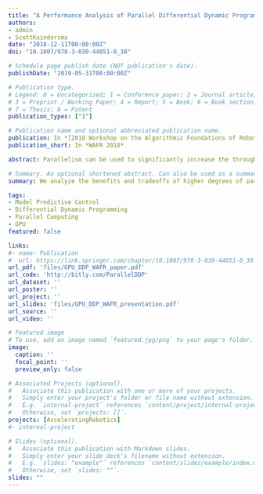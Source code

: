 ```yaml
---
title: "A Performance Analysis of Parallel Differential Dynamic Programming on a GPU"
authors:
- admin
- ScottKuindersma
date: "2018-12-11T00:00:00Z"
doi: "10.1007/978-3-030-44051-0_38"

# Schedule page publish date (NOT publication's date).
publishDate: "2019-05-31T00:00:00Z"

# Publication type.
# Legend: 0 = Uncategorized; 1 = Conference paper; 2 = Journal article;
# 3 = Preprint / Working Paper; 4 = Report; 5 = Book; 6 = Book section;
# 7 = Thesis; 8 = Patent
publication_types: ["1"]

# Publication name and optional abbreviated publication name.
publication: In *[2018 Workshop on the Algorithmic Foundations of Robotics](https://parasol.tamu.edu/wafr/wafr2018/)*
publication_short: In *WAFR 2018*

abstract: Parallelism can be used to significantly increase the throughput of computationally expensive algorithms. With the widespread adoption of parallel computing platforms such as GPUs, it is natural to consider whether these architectures can benefit robotics researchers interested in solving trajectory optimization problems online. Differential Dynamic Programming (DDP) algorithms have been shown to achieve some of the best timing performance in robotics tasks by making use of optimized dynamics methods and CPU multi-threading. This paper aims to analyze the benefits and tradeoffs of higher degrees of parallelization using a multiple-shooting variant of DDP implemented on a GPU. We describe our implementation strategy and present results demonstrating its performance compared to an equivalent multi-threaded CPU implementation using several benchmark control tasks. Our results suggest that GPU-based solvers can offer increased per-iteration computation time and faster convergence in some cases, but in general tradeoffs exist between convergence behavior and degree of algorithm-level parallelism. This work was [extended](/publication/parallelddp_icra) and used for MPC on a physical Kuka arm.

# Summary. An optional shortened abstract. Can also be used as a summary for an extended abstract or poster etc.
summary: We analyze the benefits and tradeoffs of higher degrees of parallelization using a multiple-shooting variant of DDP implemented on a GPU. We describe our implementation strategy and present results demonstrating its performance compared to an equivalent multi-threaded CPU implementation using several benchmark control tasks. Our results suggest that GPU-based solvers can offer increased per-iteration computation time and faster convergence in some cases, but in general tradeoffs exist between convergence behavior and degree of algorithm-level parallelism. This work was [extended](/publication/parallelddp_icra) and used for MPC on a physical Kuka arm.

tags:
- Model Predictive Control
- Differential Dynamic Programming
- Parallel Computing
- GPU
featured: false

links:
#- name: Publication
#  url: https://link.springer.com/chapter/10.1007/978-3-030-44051-0_38
url_pdf: 'files/GPU_DDP_WAFR_paper.pdf'
url_code: 'http://bitly.com/ParallelDDP'
url_dataset: ''
url_poster: ''
url_project: ''
url_slides: 'files/GPU_DDP_WAFR_presentation.pdf'
url_source: ''
url_video: ''

# Featured image
# To use, add an image named `featured.jpg/png` to your page's folder. 
image:
  caption: ''
  focal_point: ''
  preview_only: false

# Associated Projects (optional).
#   Associate this publication with one or more of your projects.
#   Simply enter your project's folder or file name without extension.
#   E.g. `internal-project` references `content/project/internal-project/index.md`.
#   Otherwise, set `projects: []`.
projects: [AcceleratingRobotics]
#- internal-project

# Slides (optional).
#   Associate this publication with Markdown slides.
#   Simply enter your slide deck's filename without extension.
#   E.g. `slides: "example"` references `content/slides/example/index.md`.
#   Otherwise, set `slides: ""`.
slides: ""
---
```


<!-- {{% alert note %}}
Click the *Cite* button above to demo the feature to enable visitors to import publication metadata into their reference management software.
{{% /alert %}}

{{% alert note %}}
Click the *Slides* button above to demo Academic's Markdown slides feature.
{{% /alert %}} -->

<!-- Supplementary notes can be added here, including [code and math](https://sourcethemes.com/academic/docs/writing-markdown-latex/). -->

